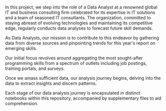 In this project, we step into the role of a Data Analyst at a renowned global IT and business consulting firm celebrated for its expertise in IT solutions and a team of seasoned IT consultants. The organization, committed to staying abreast of evolving technologies and maintaining its competitive edge, regularly conducts data analyses to forecast future skill demands.

As Data Analysts, our mission is to contribute to this endeavor by gathering data from diverse sources and pinpointing trends for this year's report on emerging skills.

Our initial focus revolves around aggregating the most sought-after programming skills from a spectrum of outlets including job postings, training portals, and surveys.

Once we amass sufficient data, our analysis journey begins, delving into the data to extract insights and discern patterns.

Each stage of our data analysis journey is encapsulated in distinct notebooks within this repository, accompanied by supplementary files to aid comprehension.
